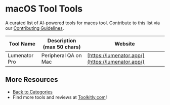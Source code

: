 # macOS Tool Tools

A curated list of AI-powered tools for macos tool. Contribute to this list via our [Contributing Guidelines](../CONTRIBUTING.md).

| Tool Name | Description (max 50 chars) | Website |
|-----------|----------------------------|---------|
| Lumenator Pro | Peripheral QA on Mac | [https://lumenator.app/](https://lumenator.app/) |

## More Resources
- [Back to Categories](https://github.com/ToolkitlyAI/awesome-ai-tools/blob/master/README.md)
- Find more tools and reviews at [Toolkitly.com](https://toolkitly.com)!
